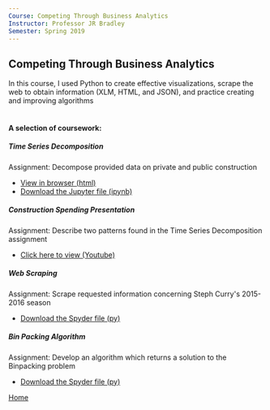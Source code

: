 ```yaml
---
Course: Competing Through Business Analytics
Instructor: Professor JR Bradley
Semester: Spring 2019
---
```


## Competing Through Business Analytics
In this course, I used Python to create effective visualizations, scrape the web to obtain information (XLM, HTML, and JSON), and practice creating and improving algorithms
<br />
<br />
#### A selection of coursework:
##### Time Series Decomposition
Assignment: Decompose provided data on private and public construction
- [View in browser (html)](M3Graphing.html)
- [Download the Jupyter file (ipynb)](M3Graphing.ipynb)

##### Construction Spending Presentation
Assignment: Describe two patterns found in the Time Series Decomposition assignment
- [Click here to view (Youtube)](https://www.youtube.com/watch?v=ySC1Y_YXDC4)

##### Web Scraping 
Assignment: Scrape requested information concerning Steph Curry's 2015-2016 season
- [Download the Spyder file (py)](json_scrape.py)

##### Bin Packing Algorithm
Assignment: Develop an algorithm which returns a solution to the Binpacking problem
- [Download the Spyder file (py)](binpacking.py)

[Home](https://cherylngo.github.io/)
